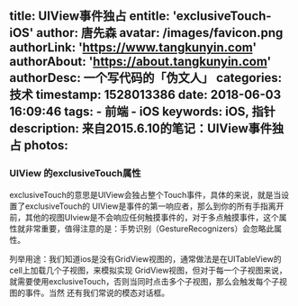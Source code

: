title: UIView事件独占
entitle: 'exclusiveTouch-iOS'
author: 唐先森
avatar: /images/favicon.png
authorLink: 'https://www.tangkunyin.com'
authorAbout: 'https://about.tangkunyin.com'
authorDesc: 一个写代码的「伪文人」
categories: 技术
timestamp: 1528013386
date: 2018-06-03 16:09:46
tags:
    - 前端
    - iOS
keywords: iOS, 指针
description: 来自2015.6.10的笔记：UIView事件独占
photos:
---

### UIView 的exclusiveTouch属性

exclusiveTouch的意思是UIView会独占整个Touch事件，具体的来说，就是当设置了exclusiveTouch的 UIView是事件的第一响应者，那么到你的所有手指离开前，其他的视图UIview是不会响应任何触摸事件的，对于多点触摸事件，这个属性就非常重要，值得注意的是：手势识别（GestureRecognizers）会忽略此属性。

列举用途：我们知道ios是没有GridView视图的，通常做法是在UITableView的cell上加载几个子视图，来模拟实现 GridView视图，但对于每一个子视图来说，就需要使用exclusiveTouch，否则当同时点击多个子视图，那么会触发每个子视图的事件。当然 还有我们常说的模态对话框。


